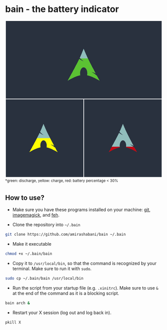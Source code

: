 # bain - the battery indicator

![Arch Example](example/Arch.png)
<sup>\*green: discharge, yellow: charge, red: battery percentage < 30%</sup>

## How to use?

* Make sure you have these programs installed on your machine: [git](https://git-scm.com/), [imagemagick](https://imagemagick.org), and [feh](https://feh.finalrewind.org).

* Clone the repository into `~/.bain`

```bash
git clone https://github.com/amirashabani/bain ~/.bain
```

* Make it executable

```bash
chmod +x ~/.bain/bain
```

* Copy it to `/usr/local/bin`, so that the command is recognized by your terminal. Make sure to run it with `sudo`.
```bash
sudo cp ~/.bain/bain /usr/local/bin
```

* Run the script from your startup file (e.g. `.xinitrc`). Make sure to use `&` at the end of the command as it is a blocking script.
```bash
bain arch &
```

* Restart your X session (log out and log back in).
```bash
pkill X
```
